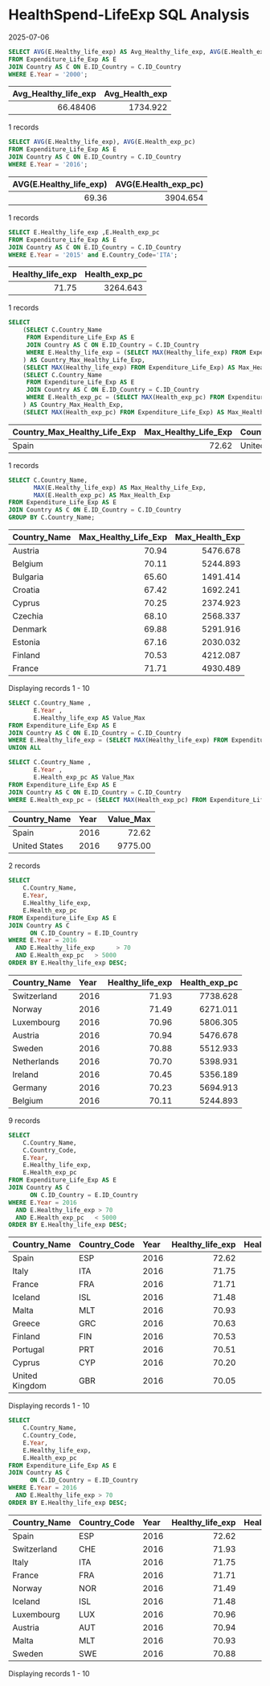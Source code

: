 HealthSpend-LifeExp SQL Analysis
================
2025-07-06

``` sql
SELECT AVG(E.Healthy_life_exp) AS Avg_Healthy_life_exp, AVG(E.Health_exp_pc) AS Avg_Health_exp
FROM Expenditure_Life_Exp AS E
JOIN Country AS C ON E.ID_Country = C.ID_Country
WHERE E.Year = '2000';
```

<div class="knitsql-table">

| Avg_Healthy_life_exp | Avg_Health_exp |
|---------------------:|---------------:|
|             66.48406 |       1734.922 |

1 records

</div>

``` sql
SELECT AVG(E.Healthy_life_exp), AVG(E.Health_exp_pc)
FROM Expenditure_Life_Exp AS E
JOIN Country AS C ON E.ID_Country = C.ID_Country
WHERE E.Year = '2016';
```

<div class="knitsql-table">

| AVG(E.Healthy_life_exp) | AVG(E.Health_exp_pc) |
|------------------------:|---------------------:|
|                   69.36 |             3904.654 |

1 records

</div>

``` sql
SELECT E.Healthy_life_exp ,E.Health_exp_pc
FROM Expenditure_Life_Exp AS E
JOIN Country AS C ON E.ID_Country = C.ID_Country
WHERE E.Year = '2015' and E.Country_Code='ITA';
```

<div class="knitsql-table">

| Healthy_life_exp | Health_exp_pc |
|-----------------:|--------------:|
|            71.75 |      3264.643 |

1 records

</div>

``` sql
SELECT 
    (SELECT C.Country_Name 
     FROM Expenditure_Life_Exp AS E
     JOIN Country AS C ON E.ID_Country = C.ID_Country
     WHERE E.Healthy_life_exp = (SELECT MAX(Healthy_life_exp) FROM Expenditure_Life_Exp)
    ) AS Country_Max_Healthy_Life_Exp,
    (SELECT MAX(Healthy_life_exp) FROM Expenditure_Life_Exp) AS Max_Healthy_Life_Exp,
    (SELECT C.Country_Name 
     FROM Expenditure_Life_Exp AS E
     JOIN Country AS C ON E.ID_Country = C.ID_Country
     WHERE E.Health_exp_pc = (SELECT MAX(Health_exp_pc) FROM Expenditure_Life_Exp)
    ) AS Country_Max_Health_Exp,
    (SELECT MAX(Health_exp_pc) FROM Expenditure_Life_Exp) AS Max_Health_Exp;
```

<div class="knitsql-table">

| Country_Max_Healthy_Life_Exp | Max_Healthy_Life_Exp | Country_Max_Health_Exp | Max_Health_Exp |
|:-----------------------------|---------------------:|:-----------------------|---------------:|
| Spain                        |                72.62 | United States          |           9775 |

1 records

</div>

``` sql
SELECT C.Country_Name, 
       MAX(E.Healthy_life_exp) AS Max_Healthy_Life_Exp, 
       MAX(E.Health_exp_pc) AS Max_Health_Exp
FROM Expenditure_Life_Exp AS E
JOIN Country AS C ON E.ID_Country = C.ID_Country
GROUP BY C.Country_Name;
```

<div class="knitsql-table">

| Country_Name | Max_Healthy_Life_Exp | Max_Health_Exp |
|:-------------|---------------------:|---------------:|
| Austria      |                70.94 |       5476.678 |
| Belgium      |                70.11 |       5244.893 |
| Bulgaria     |                65.60 |       1491.414 |
| Croatia      |                67.42 |       1692.241 |
| Cyprus       |                70.25 |       2374.923 |
| Czechia      |                68.10 |       2568.337 |
| Denmark      |                69.88 |       5291.916 |
| Estonia      |                67.16 |       2030.032 |
| Finland      |                70.53 |       4212.087 |
| France       |                71.71 |       4930.489 |

Displaying records 1 - 10

</div>

``` sql
SELECT C.Country_Name ,
       E.Year ,
       E.Healthy_life_exp AS Value_Max
FROM Expenditure_Life_Exp AS E
JOIN Country AS C ON E.ID_Country = C.ID_Country
WHERE E.Healthy_life_exp = (SELECT MAX(Healthy_life_exp) FROM Expenditure_Life_Exp)
UNION ALL

SELECT C.Country_Name ,
       E.Year ,
       E.Health_exp_pc AS Value_Max
FROM Expenditure_Life_Exp AS E
JOIN Country AS C ON E.ID_Country = C.ID_Country
WHERE E.Health_exp_pc = (SELECT MAX(Health_exp_pc) FROM Expenditure_Life_Exp);
```

<div class="knitsql-table">

| Country_Name  | Year | Value_Max |
|:--------------|:-----|----------:|
| Spain         | 2016 |     72.62 |
| United States | 2016 |   9775.00 |

2 records

</div>

``` sql
SELECT
    C.Country_Name,
    E.Year,
    E.Healthy_life_exp,                
    E.Health_exp_pc                   
FROM Expenditure_Life_Exp AS E
JOIN Country AS C
      ON C.ID_Country = E.ID_Country
WHERE E.Year = 2016
  AND E.Healthy_life_exp      > 70         
  AND E.Health_exp_pc   > 5000      
ORDER BY E.Healthy_life_exp DESC;
```

<div class="knitsql-table">

| Country_Name | Year | Healthy_life_exp | Health_exp_pc |
|:-------------|:-----|-----------------:|--------------:|
| Switzerland  | 2016 |            71.93 |      7738.628 |
| Norway       | 2016 |            71.49 |      6271.011 |
| Luxembourg   | 2016 |            70.96 |      5806.305 |
| Austria      | 2016 |            70.94 |      5476.678 |
| Sweden       | 2016 |            70.88 |      5512.933 |
| Netherlands  | 2016 |            70.70 |      5398.931 |
| Ireland      | 2016 |            70.45 |      5356.189 |
| Germany      | 2016 |            70.23 |      5694.913 |
| Belgium      | 2016 |            70.11 |      5244.893 |

9 records

</div>

``` sql
SELECT
    C.Country_Name,
    C.Country_Code,
    E.Year,
    E.Healthy_life_exp,                
    E.Health_exp_pc                   
FROM Expenditure_Life_Exp AS E
JOIN Country AS C
      ON C.ID_Country = E.ID_Country
WHERE E.Year = 2016
  AND E.Healthy_life_exp > 70         
  AND E.Health_exp_pc   < 5000      
ORDER BY E.Healthy_life_exp DESC;
```

<div class="knitsql-table">

| Country_Name   | Country_Code | Year | Healthy_life_exp | Health_exp_pc |
|:---------------|:-------------|:-----|-----------------:|--------------:|
| Spain          | ESP          | 2016 |            72.62 |      3341.166 |
| Italy          | ITA          | 2016 |            71.75 |      3481.573 |
| France         | FRA          | 2016 |            71.71 |      4930.489 |
| Iceland        | ISL          | 2016 |            71.48 |      4372.529 |
| Malta          | MLT          | 2016 |            70.93 |      3599.068 |
| Greece         | GRC          | 2016 |            70.63 |      2284.260 |
| Finland        | FIN          | 2016 |            70.53 |      4212.087 |
| Portugal       | PRT          | 2016 |            70.51 |      2964.798 |
| Cyprus         | CYP          | 2016 |            70.20 |      2374.923 |
| United Kingdom | GBR          | 2016 |            70.05 |      4374.492 |

Displaying records 1 - 10

</div>

``` sql
SELECT
    C.Country_Name,
    C.Country_Code,
    E.Year,
    E.Healthy_life_exp,                
    E.Health_exp_pc                  
FROM Expenditure_Life_Exp AS E
JOIN Country AS C
      ON C.ID_Country = E.ID_Country
WHERE E.Year = 2016
  AND E.Healthy_life_exp > 70               
ORDER BY E.Healthy_life_exp DESC;
```

<div class="knitsql-table">

| Country_Name | Country_Code | Year | Healthy_life_exp | Health_exp_pc |
|:-------------|:-------------|:-----|-----------------:|--------------:|
| Spain        | ESP          | 2016 |            72.62 |      3341.166 |
| Switzerland  | CHE          | 2016 |            71.93 |      7738.628 |
| Italy        | ITA          | 2016 |            71.75 |      3481.573 |
| France       | FRA          | 2016 |            71.71 |      4930.489 |
| Norway       | NOR          | 2016 |            71.49 |      6271.011 |
| Iceland      | ISL          | 2016 |            71.48 |      4372.529 |
| Luxembourg   | LUX          | 2016 |            70.96 |      5806.305 |
| Austria      | AUT          | 2016 |            70.94 |      5476.678 |
| Malta        | MLT          | 2016 |            70.93 |      3599.068 |
| Sweden       | SWE          | 2016 |            70.88 |      5512.933 |

Displaying records 1 - 10

</div>
